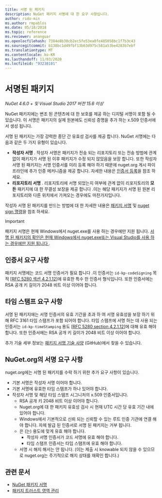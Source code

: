 ```yaml
---
title: 서명 된 패키지
description: NuGet 패키지 서명에 대 한 요구 사항입니다.
author: rido-min
ms.author: rmpablos
ms.date: 05/18/2018
ms.topic: reference
ms.reviewer: ananguar
ms.openlocfilehash: 7384e8b30cb2ec5fe53ea0fe485858bc1f7b3c43
ms.sourcegitcommit: b138bc1d49fbf13b63d975c581a53be4283b7ebf
ms.translationtype: MT
ms.contentlocale: ko-KR
ms.lasthandoff: 11/03/2020
ms.locfileid: "93238181"
---
```

# <a name="signed-packages"></a>서명된 패키지

*NuGet 4.6.0 + 및 Visual Studio 2017 버전 15.6 이상*

NuGet 패키지에는 변조 된 콘텐츠에 대 한 보호를 제공 하는 디지털 서명이 포함 될 수 있습니다. 이 서명은 패키지의 실제 원본에도 신뢰성 증명을 추가 하는 x.509 인증서에서 생성 됩니다.

서명 된 패키지는 가장 강력한 종단 간 유효성 검사를 제공 합니다. NuGet 서명에는 다음과 같은 두 가지 유형이 있습니다.
- **작성자 서명** . 작성자 서명은 패키지가 전송 되는 리포지토리 또는 전송 방법에 관계 없이 패키지가 서명 된 이후 패키지가 수정 되지 않았음을 보장 합니다. 또한 작성자 서명 된 패키지는 서명 인증서를 미리 등록 해야 하기 때문에 nuget.org 게시 파이프라인에 추가 인증 메커니즘을 제공 합니다. 자세한 내용은 [인증서 등록](#signature-requirements-on-nugetorg)을 참조 하세요.
- **리포지토리 서명** . 리포지토리에 서명 되었는지 여부에 관계 없이 리포지토리의 **모든** 패키지에 대 한 무결성 보장을 제공 합니다 .이는 해당 패키지가 서명 된 원본 리포지토리와 다른 위치에서 가져오는 경우에도 마찬가지입니다.   

작성자 서명 된 패키지를 만드는 방법에 대 한 자세한 내용은 [패키지 서명](../create-packages/Sign-a-package.md) 및 [nuget sign 명령](../reference/cli-reference/cli-ref-sign.md)을 참조 하세요.

> [!Important]
> 패키지 서명은 현재 Windows에서 nuget.exe를 사용 하는 경우에만 지원 됩니다. [서명 된 패키지의 확인은 현재 Windows에서 nuget.exe또는 Visual Studio를 사용 하는 경우에만 지원 됩니다 ](../reference/cli-reference/cli-ref-verify.md) .

## <a name="certificate-requirements"></a>인증서 요구 사항

패키지 서명에는 코드 서명 인증서가 필요 합니다 .이 인증서는 `id-kp-codeSigning` 목적 [[RFC 5280 섹션 4.2.1.12](https://tools.ietf.org/html/rfc5280#section-4.2.1.12)]에 유효한 특수 한 인증서 형식입니다. 또한 인증서에는 RSA 공개 키 길이가 2048 비트 이상 이어야 합니다.

## <a name="timestamp-requirements"></a>타임 스탬프 요구 사항

서명 된 패키지에는 서명 인증서의 유효 기간을 초과 하 여 서명 유효성을 보장 하기 위해 RFC 3161 타임 스탬프가 포함 되어야 합니다. 타임 스탬프에 서명 하는 데 사용 되는 인증서는 `id-kp-timeStamping` 용도 [[RFC 5280 section 4.2.1.12](https://tools.ietf.org/html/rfc5280#section-4.2.1.12)]에 대해 유효 해야 합니다. 또한 인증서에는 RSA 공개 키 길이가 2048 비트 이상 이어야 합니다.

추가 기술 세부 정보는 [패키지 서명 기술 사양](https://github.com/NuGet/Home/wiki/Package-Signatures-Technical-Details) (GitHub)에서 찾을 수 있습니다.

## <a name="signature-requirements-on-nugetorg"></a>NuGet.org의 서명 요구 사항

nuget.org에는 서명 된 패키지를 수락 하기 위한 추가 요구 사항이 있습니다.

- 기본 서명은 작성자 서명 이어야 합니다.
- 기본 서명에 유효한 타임 스탬프가 하나 있어야 합니다.
- 작성자 서명 및 해당 타임 스탬프 시그니처의 x.509 인증서입니다.
  - RSA 공개 키 2048 비트 이상 이어야 합니다.
  - Nuget.org에 대 한 패키지 유효성 검사 시 현재 UTC 시간 당 유효 기간 내에 있어야 합니다.
  - Windows에서 기본적으로 신뢰 되는 신뢰할 수 있는 루트 인증 기관에 연결 해야 합니다. 자체 발급 된 인증서로 서명 된 패키지는 거부 됩니다.
  - 은 (는) 용도에 맞게 유효 해야 합니다. 
    - 작성자 서명 인증서가 코드 서명에 유효 해야 합니다.
    - 타임 스탬프 인증서는 타임 스탬프에 유효 해야 합니다.
  - 서명 시 해지 해서는 안 됩니다. (이는 제출 시 knowable 되지 않을 수 있으므로 nuget.org는 주기적으로 해지 상태를 재확인 합니다.)
  
  
## <a name="related-articles"></a>관련 문서

- [NuGet 패키지 서명](../create-packages/Sign-a-Package.md)
- [패키지 트러스트 영역 관리](../consume-packages/installing-signed-packages.md)
